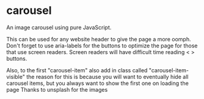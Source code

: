 # carousel
An image carousel using pure JavaScript.

This can be used for any website header to give the page a more oomph.
Don't forget to use aria-labels for the buttons to optimize the page for those that use screen readers.
Screen readers will have difficult time reading < > buttons.

Also, to the first "carousel-item" also add in class called "carousel-item-visible" 
the reason for this is because you will want to eventually hide all carousel items, but you always want to show the first one on loading the page
Thanks to unsplash for the images
